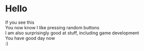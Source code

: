 # **Hello**
If you see this<br>
You now know I like pressing random buttons<br>
I am also surprisingly good at stuff, including game development<br>
You have good day now<br>
:)


<!---
DaddyPluM/DaddyPluM is a ✨ special ✨ repository because its `README.md` (this file) appears on your GitHub profile.
You can click the Preview link to take a look at your changes.
--->
